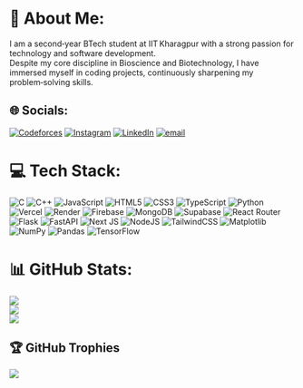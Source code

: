 # 💫 About Me:
I am a second‑year BTech student at IIT Kharagpur with a strong passion for technology and software development. <br>Despite my core discipline in Bioscience and Biotechnology, I have immersed myself in coding projects, continuously sharpening my problem‑solving skills.


## 🌐 Socials:
[![Codeforces](https://img.shields.io/badge/Codeforces-%23007ACC.svg?logo=Codeforces&logoColor=white)](https://codeforces.com/profile/naitikagarwal)
[![Instagram](https://img.shields.io/badge/Instagram-%23E4405F.svg?logo=Instagram&logoColor=white)](https://instagram.com/naitik_agarwal__) 
[![LinkedIn](https://img.shields.io/badge/LinkedIn-%230077B5.svg?logo=linkedin&logoColor=white)](https://linkedin.com/in/naitik-kr-agarwal) [![email](https://img.shields.io/badge/Email-D14836?logo=gmail&logoColor=white)](mailto:naitikagar12@gmail.com) 

# 💻 Tech Stack:
![C](https://img.shields.io/badge/c-%2300599C.svg?style=for-the-badge&logo=c&logoColor=white) ![C++](https://img.shields.io/badge/c++-%2300599C.svg?style=for-the-badge&logo=c%2B%2B&logoColor=white) ![JavaScript](https://img.shields.io/badge/javascript-%23323330.svg?style=for-the-badge&logo=javascript&logoColor=%23F7DF1E) ![HTML5](https://img.shields.io/badge/html5-%23E34F26.svg?style=for-the-badge&logo=html5&logoColor=white) ![CSS3](https://img.shields.io/badge/css3-%231572B6.svg?style=for-the-badge&logo=css3&logoColor=white) ![TypeScript](https://img.shields.io/badge/typescript-%23007ACC.svg?style=for-the-badge&logo=typescript&logoColor=white) ![Python](https://img.shields.io/badge/python-3670A0?style=for-the-badge&logo=python&logoColor=ffdd54) ![Vercel](https://img.shields.io/badge/vercel-%23000000.svg?style=for-the-badge&logo=vercel&logoColor=white) ![Render](https://img.shields.io/badge/Render-%46E3B7.svg?style=for-the-badge&logo=render&logoColor=white) ![Firebase](https://img.shields.io/badge/firebase-%23039BE5.svg?style=for-the-badge&logo=firebase) ![MongoDB](https://img.shields.io/badge/MongoDB-%234ea94b.svg?style=for-the-badge&logo=mongodb&logoColor=white) ![Supabase](https://img.shields.io/badge/Supabase-3ECF8E?style=for-the-badge&logo=supabase&logoColor=white) ![React Router](https://img.shields.io/badge/React_Router-CA4245?style=for-the-badge&logo=react-router&logoColor=white) ![Flask](https://img.shields.io/badge/flask-%23000.svg?style=for-the-badge&logo=flask&logoColor=white) ![FastAPI](https://img.shields.io/badge/FastAPI-005571?style=for-the-badge&logo=fastapi) ![Next JS](https://img.shields.io/badge/Next-black?style=for-the-badge&logo=next.js&logoColor=white) ![NodeJS](https://img.shields.io/badge/node.js-6DA55F?style=for-the-badge&logo=node.js&logoColor=white) ![TailwindCSS](https://img.shields.io/badge/tailwindcss-%2338B2AC.svg?style=for-the-badge&logo=tailwind-css&logoColor=white) ![Matplotlib](https://img.shields.io/badge/Matplotlib-%23ffffff.svg?style=for-the-badge&logo=Matplotlib&logoColor=black) ![NumPy](https://img.shields.io/badge/numpy-%23013243.svg?style=for-the-badge&logo=numpy&logoColor=white) ![Pandas](https://img.shields.io/badge/pandas-%23150458.svg?style=for-the-badge&logo=pandas&logoColor=white) ![TensorFlow](https://img.shields.io/badge/TensorFlow-%23FF6F00.svg?style=for-the-badge&logo=TensorFlow&logoColor=white)
# 📊 GitHub Stats:
![](https://github-readme-stats.vercel.app/api?username=naitikagarwal&theme=react&hide_border=false&include_all_commits=true&count_private=true)<br/>
![](https://nirzak-streak-stats.vercel.app/?user=naitikagarwal&theme=react&hide_border=false)<br/>
![](https://github-readme-stats.vercel.app/api/top-langs/?username=naitikagarwal&theme=react&hide_border=false&include_all_commits=true&count_private=true&layout=compact)

## 🏆 GitHub Trophies
![](https://github-profile-trophy.vercel.app/?username=naitikagarwal&theme=radical&no-frame=false&no-bg=true&margin-w=4)

<!-- Proudly created with GPRM ( https://gprm.itsvg.in ) -->
